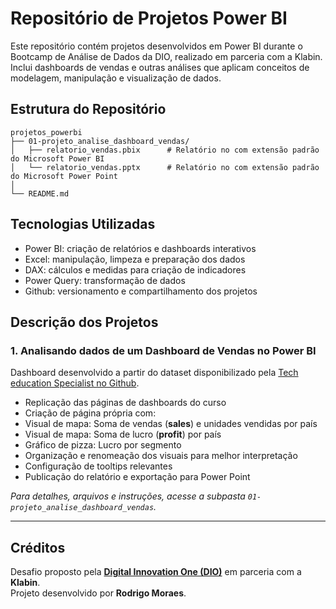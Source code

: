 # Repositório de Projetos Power BI

Este repositório contém projetos desenvolvidos em Power BI durante o Bootcamp de Análise de Dados da DIO, realizado em parceria com a Klabin.  
Inclui dashboards de vendas e outras análises que aplicam conceitos de modelagem, manipulação e visualização de dados.

## Estrutura do Repositório

```
projetos_powerbi  
├── 01-projeto_analise_dashboard_vendas/  
│   ├── relatorio_vendas.pbix      # Relatório no com extensão padrão do Microsoft Power BI
│   └── relatorio_vendas.pptx      # Relatório no com extensão padrão do Microsoft Power Point
│
└── README.md
```

## Tecnologias Utilizadas

- Power BI: criação de relatórios e dashboards interativos
- Excel: manipulação, limpeza e preparação dos dados
- DAX: cálculos e medidas para criação de indicadores
- Power Query: transformação de dados
- Github: versionamento e compartilhamento dos projetos

## Descrição dos Projetos

### 1. Analisando dados de um Dashboard de Vendas no Power BI

Dashboard desenvolvido a partir do dataset disponibilizado pela [Tech education Specialist no Github](https://github.com/julianazanelatto/power_bi_analyst).
- Replicação das páginas de dashboards do curso
- Criação de página própria com:
- Visual de mapa: Soma de vendas (**sales**) e unidades vendidas por país
- Visual de mapa: Soma de lucro (**profit**) por país
- Gráfico de pizza: Lucro por segmento
- Organização e renomeação dos visuais para melhor interpretação
- Configuração de tooltips relevantes
- Publicação do relatório e exportação para Power Point

*Para detalhes, arquivos e instruções, acesse a subpasta `01-projeto_analise_dashboard_vendas`.*

---

## Créditos

Desafio proposto pela **[Digital Innovation One (DIO)](https://www.dio.me/)** em parceria com a **Klabin**.  
Projeto desenvolvido por **Rodrigo Moraes**.

